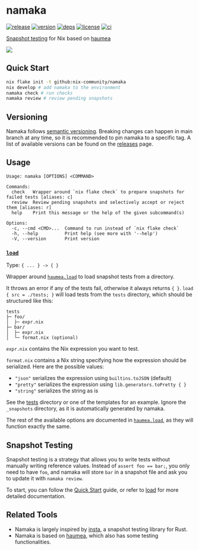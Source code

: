 # namaka

[![release](https://img.shields.io/github/v/release/nix-community/namaka?logo=github&style=flat-square)](https://github.com/nix-community/namaka/releases)
[![version](https://img.shields.io/crates/v/namaka?logo=rust&style=flat-square)](https://crates.io/crates/namaka)
[![deps](https://deps.rs/repo/github/nix-community/namaka/status.svg?style=flat-square&compact=true)](https://deps.rs/repo/github/nix-community/namaka)
[![license](https://img.shields.io/badge/license-MPL--2.0-blue?style=flat-square)](https://www.mozilla.org/en-US/MPL/2.0)
[![ci](https://img.shields.io/github/actions/workflow/status/nix-community/namaka/ci.yml?label=ci&logo=github-actions&style=flat-square)](https://github.com/nix-community/namaka/actions/workflows/ci.yml)

[Snapshot testing](#snapshot-testing) for Nix based on [haumea]

![](https://user-images.githubusercontent.com/40620903/230751675-b1eb1076-bcd8-4c21-a420-f4c914716bb9.gif)

## Quick Start

```bash
nix flake init -t github:nix-community/namaka
nix develop # add namaka to the environment
namaka check # run checks
namaka review # review pending snapshots
```

## Versioning

Namaka follows [semantic versioning](https://semver.org).
Breaking changes can happen in main branch at any time,
so it is recommended to pin namaka to a specific tag.
A list of available versions can be found on the
[releases](https://github.com/nix-community/namaka/releases) page.

## Usage

```
Usage: namaka [OPTIONS] <COMMAND>

Commands:
  check   Wrapper around `nix flake check` to prepare snapshots for failed tests [aliases: c]
  review  Review pending snapshots and selectively accept or reject them [aliases: r]
  help    Print this message or the help of the given subcommand(s)

Options:
  -c, --cmd <CMD>...  Command to run instead of `nix flake check`
  -h, --help          Print help (see more with '--help')
  -V, --version       Print version
```

### [`load`](nix/load.nix)

Type: `{ ... } -> { }`

Wrapper around [`haumea.load`] to load snapshot tests from a directory.

It throws an error if any of the tests fail, otherwise it always returns `{ }`.
`load { src = ./tests; }` will load tests from the `tests` directory,
which should be structured like this:

```
tests
├─ foo/
│  ├─ expr.nix
├─ bar/
│  ├─ expr.nix
│  └─ format.nix (optional)
```

`expr.nix` contains the Nix expression you want to test.

`format.nix` contains a Nix string specifying how the expression should be serialized.
Here are the possible values:

- `"json"` serializes the expression using `builtins.toJSON` (default)
- `"pretty"` serializes the expression using `lib.generators.toPretty { }`
- `"string"` serializes the string as is

See the [tests](tests) directory or one of the templates for an example.
Ignore the `_snapshots` directory, as it is automatically generated by namaka.

The rest of the available options are documented in [`haumea.load`],
as they will function exactly the same.

## Snapshot Testing

Snapshot testing is a strategy that allows you to write tests without manually writing reference values.
Instead of `assert foo == bar;`, you only need to have `foo`,
and namaka will store `bar` in a snapshot file and ask you to update it with `namaka review`.

To start, you can follow the [Quick Start](#quick-start) guide,
or refer to [load](#load) for more detailed documentation.

## Related Tools

- Namaka is largely inspired by [insta](https://github.com/mitsuhiko/insta),
  a snapshot testing library for Rust.
- Namaka is based on [haumea], which also has some testing functionalities.

[haumea]: https://github.com/nix-community/haumea
[`haumea.load`]: https://github.com/nix-community/haumea#load
